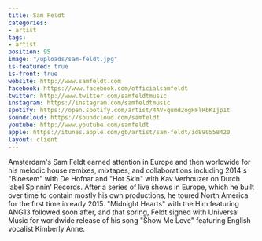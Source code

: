 ```yaml
---
title: Sam Feldt
categories:
- artist
tags:
- artist
position: 95
image: "/uploads/sam-feldt.jpg"
is-featured: true
is-front: true
website: http://www.samfeldt.com
facebook: https://www.facebook.com/officialsamfeldt
twitter: http://www.twitter.com/samfeldtmusic
instagram: https://instagram.com/samfeldtmusic
spotify: https://open.spotify.com/artist/4AVFqumd2ogHFlRbKIjp1t
soundcloud: https://soundcloud.com/samfeldt
youtube: http://www.youtube.com/samfeldt
apple: https://itunes.apple.com/gb/artist/sam-feldt/id890558420
layout: client
---
```


Amsterdam's Sam Feldt earned attention in Europe and then worldwide for his melodic house remixes, mixtapes, and collaborations including 2014's "Bloesem" with De Hofnar and "Hot Skin" with Kav Verhouzer on Dutch label Spinnin' Records. After a series of live shows in Europe, which he built over time to contain mostly his own productions, he toured North America for the first time in early 2015. "Midnight Hearts" with the Him featuring ANG13 followed soon after, and that spring, Feldt signed with Universal Music for worldwide release of his song "Show Me Love" featuring English vocalist Kimberly Anne.